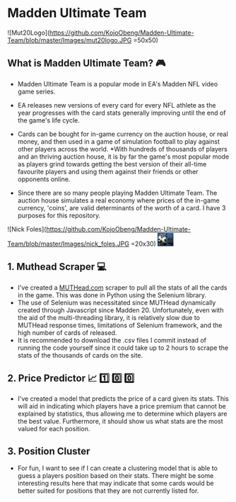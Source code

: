 # Madden Ultimate Team

![Mut20Logo](https://github.com/KojoObeng/Madden-Ultimate-Team/blob/master/Images/mut20logo.JPG =50x50)

## What is Madden Ultimate Team? :video_game:

- Madden Ultimate Team is a popular mode in EA's Madden NFL video game series.
- EA releases new versions of every card for every NFL athlete as the year progresses with the card stats generally improving until the end of the game's life cycle.
- Cards can be bought for in-game currency on the auction house, or real money, and then used in a game of simulation football to play against other players across the world.
  \*With hundreds of thousands of players and an thriving auction house, it is by far the game's most popular mode as players grind towards getting the best version of their all-time favourite players and using them against their friends or other opponents online.

- Since there are so many people playing Madden Ultimate Team. The auction house simulates a real economy where prices of the in-game currency, 'coins', are valid determinants of the worth of a card. I have 3 purposes for this repository.

![Nick Foles](https://github.com/KojoObeng/Madden-Ultimate-Team/blob/master/Images/nick_foles.JPG =20x30)
<img src="https://github.com/KojoObeng/Madden-Ultimate-Team/blob/master/Images/nick_foles.JPG" height=30>

## 1. Muthead Scraper :computer:

- I've created a [MUTHead.com](https://www.muthead.com/20/players/) scraper to pull all the stats of all the cards in the game. This was done in Python using the Selenium library.
- The use of Selenium was necessitated since MUTHead dynamically created through Javascript since Madden 20. Unfortunately, even with the aid of the multi-threading library, it is relatively slow due to MUTHead response times, limitations of Selenium framework, and the high number of cards of released.
- It is recommended to download the .csv files I commit instead of running the code yourself since it could take up to 2 hours to scrape the stats of the thousands of cards on the site.

## 2. Price Predictor :chart_with_upwards_trend: :one: :zero: :zero:

- I've created a model that predicts the price of a card given its stats. This will aid in indicating which players have a price premium that cannot be explained by statistics, thus allowing me to determine which players are the best value. Furthermore, it should show us what stats are the most valued for each position.

## 3. Position Cluster

- For fun, I want to see if I can create a clustering model that is able to guess a players position based on their stats. There might be some interesting results here that may indicate that some cards would be better suited for positions that they are not currently listed for.
